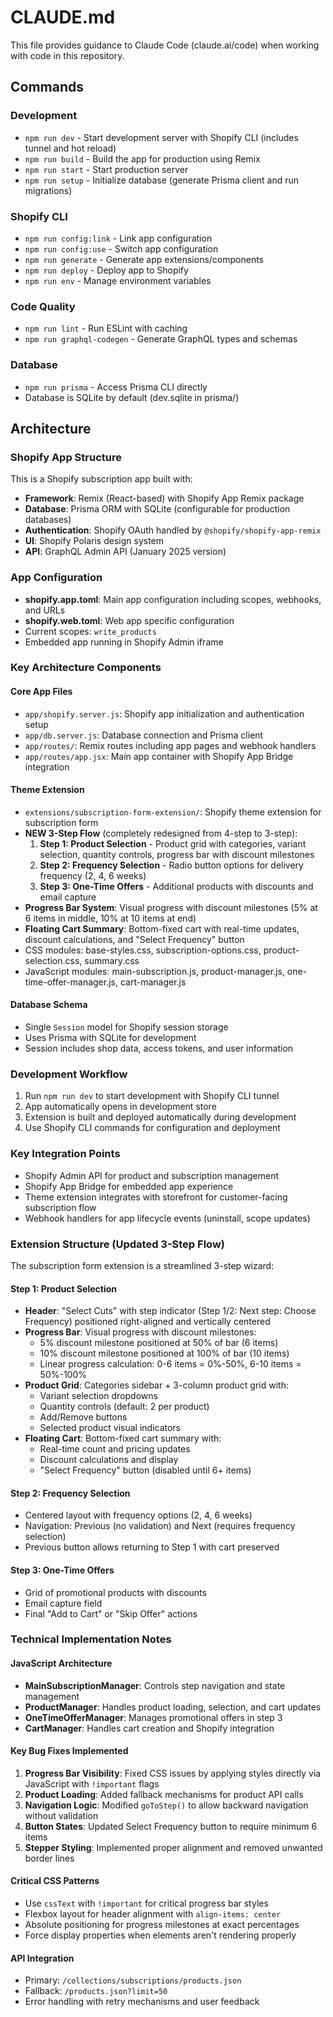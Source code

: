 # CLAUDE.md

This file provides guidance to Claude Code (claude.ai/code) when working with code in this repository.

## Commands

### Development
- `npm run dev` - Start development server with Shopify CLI (includes tunnel and hot reload)
- `npm run build` - Build the app for production using Remix
- `npm run start` - Start production server
- `npm run setup` - Initialize database (generate Prisma client and run migrations)

### Shopify CLI
- `npm run config:link` - Link app configuration
- `npm run config:use` - Switch app configuration
- `npm run generate` - Generate app extensions/components
- `npm run deploy` - Deploy app to Shopify
- `npm run env` - Manage environment variables

### Code Quality
- `npm run lint` - Run ESLint with caching
- `npm run graphql-codegen` - Generate GraphQL types and schemas

### Database
- `npm run prisma` - Access Prisma CLI directly
- Database is SQLite by default (dev.sqlite in prisma/)

## Architecture

### Shopify App Structure
This is a Shopify subscription app built with:
- **Framework**: Remix (React-based) with Shopify App Remix package
- **Database**: Prisma ORM with SQLite (configurable for production databases)
- **Authentication**: Shopify OAuth handled by `@shopify/shopify-app-remix`
- **UI**: Shopify Polaris design system
- **API**: GraphQL Admin API (January 2025 version)

### App Configuration
- **shopify.app.toml**: Main app configuration including scopes, webhooks, and URLs
- **shopify.web.toml**: Web app specific configuration
- Current scopes: `write_products`
- Embedded app running in Shopify Admin iframe

### Key Architecture Components

#### Core App Files
- `app/shopify.server.js`: Shopify app initialization and authentication setup
- `app/db.server.js`: Database connection and Prisma client
- `app/routes/`: Remix routes including app pages and webhook handlers
- `app/routes/app.jsx`: Main app container with Shopify App Bridge integration

#### Theme Extension
- `extensions/subscription-form-extension/`: Shopify theme extension for subscription form
- **NEW 3-Step Flow** (completely redesigned from 4-step to 3-step):
  1. **Step 1: Product Selection** - Product grid with categories, variant selection, quantity controls, progress bar with discount milestones
  2. **Step 2: Frequency Selection** - Radio button options for delivery frequency (2, 4, 6 weeks)
  3. **Step 3: One-Time Offers** - Additional products with discounts and email capture
- **Progress Bar System**: Visual progress with discount milestones (5% at 6 items in middle, 10% at 10 items at end)
- **Floating Cart Summary**: Bottom-fixed cart with real-time updates, discount calculations, and "Select Frequency" button
- CSS modules: base-styles.css, subscription-options.css, product-selection.css, summary.css
- JavaScript modules: main-subscription.js, product-manager.js, one-time-offer-manager.js, cart-manager.js

#### Database Schema
- Single `Session` model for Shopify session storage
- Uses Prisma with SQLite for development
- Session includes shop data, access tokens, and user information

### Development Workflow
1. Run `npm run dev` to start development with Shopify CLI tunnel
2. App automatically opens in development store
3. Extension is built and deployed automatically during development
4. Use Shopify CLI commands for configuration and deployment

### Key Integration Points
- Shopify Admin API for product and subscription management
- Shopify App Bridge for embedded app experience  
- Theme extension integrates with storefront for customer-facing subscription flow
- Webhook handlers for app lifecycle events (uninstall, scope updates)

### Extension Structure (Updated 3-Step Flow)
The subscription form extension is a streamlined 3-step wizard:

#### Step 1: Product Selection
- **Header**: "Select Cuts" with step indicator (Step 1/2: Next step: Choose Frequency) positioned right-aligned and vertically centered
- **Progress Bar**: Visual progress with discount milestones:
  - 5% discount milestone positioned at 50% of bar (6 items)
  - 10% discount milestone positioned at 100% of bar (10 items)
  - Linear progress calculation: 0-6 items = 0%-50%, 6-10 items = 50%-100%
- **Product Grid**: Categories sidebar + 3-column product grid with:
  - Variant selection dropdowns
  - Quantity controls (default: 2 per product)
  - Add/Remove buttons
  - Selected product visual indicators
- **Floating Cart**: Bottom-fixed cart summary with:
  - Real-time count and pricing updates
  - Discount calculations and display
  - "Select Frequency" button (disabled until 6+ items)

#### Step 2: Frequency Selection
- Centered layout with frequency options (2, 4, 6 weeks)
- Navigation: Previous (no validation) and Next (requires frequency selection)
- Previous button allows returning to Step 1 with cart preserved

#### Step 3: One-Time Offers
- Grid of promotional products with discounts
- Email capture field
- Final "Add to Cart" or "Skip Offer" actions

### Technical Implementation Notes

#### JavaScript Architecture
- **MainSubscriptionManager**: Controls step navigation and state management
- **ProductManager**: Handles product loading, selection, and cart updates
- **OneTimeOfferManager**: Manages promotional offers in step 3
- **CartManager**: Handles cart creation and Shopify integration

#### Key Bug Fixes Implemented
1. **Progress Bar Visibility**: Fixed CSS issues by applying styles directly via JavaScript with `!important` flags
2. **Product Loading**: Added fallback mechanisms for product API calls
3. **Navigation Logic**: Modified `goToStep()` to allow backward navigation without validation
4. **Button States**: Updated Select Frequency button to require minimum 6 items
5. **Stepper Styling**: Implemented proper alignment and removed unwanted border lines

#### Critical CSS Patterns
- Use `cssText` with `!important` for critical progress bar styles
- Flexbox layout for header alignment with `align-items: center`
- Absolute positioning for progress milestones at exact percentages
- Force display properties when elements aren't rendering properly

#### API Integration
- Primary: `/collections/subscriptions/products.json`
- Fallback: `/products.json?limit=50`
- Error handling with retry mechanisms and user feedback